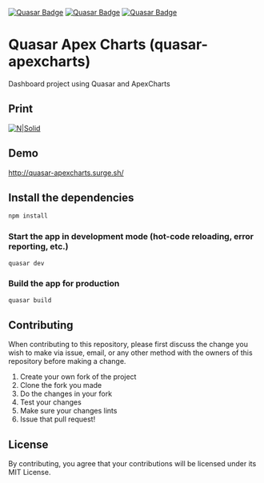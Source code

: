 
[![Quasar Badge](https://img.shields.io/badge/Framework-Quasar-blue)](https://quasar.dev)
[![Quasar Badge](https://img.shields.io/github/forks/patrickmonteiro/quasar-apexcharts?style=social)](https://quasar.dev)
[![Quasar Badge](https://img.shields.io/github/stars/patrickmonteiro/quasar-apexcharts?style=social)](https://quasar.dev)


# Quasar Apex Charts (quasar-apexcharts)

Dashboard project using Quasar and ApexCharts

## Print

[![N|Solid](https://github.com/patrickmonteiro/quasar-apexcharts/blob/master/docs/QuasarApexDashboard.PNG?raw=true)](http://quasar-apexcharts.surge.sh/)

## Demo

http://quasar-apexcharts.surge.sh/

## Install the dependencies
```bash
npm install
```

### Start the app in development mode (hot-code reloading, error reporting, etc.)
```bash
quasar dev
```

### Build the app for production
```bash
quasar build
```

## Contributing

When contributing to this repository, please first discuss the change you wish to make via issue, email, or any other method with the owners of this repository before making a change.

1. Create your own fork of the project
2. Clone the fork you made
3. Do the changes in your fork
4. Test your changes
5. Make sure your changes lints
6. Issue that pull request!

## License

By contributing, you agree that your contributions will be licensed under its MIT License.
